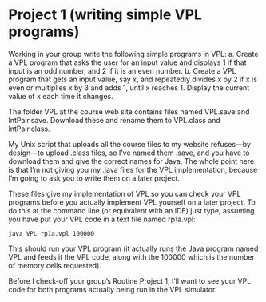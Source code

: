 # Project 1 (writing simple VPL programs)

Working in your group write the following simple programs in VPL:
a. Create a VPL program that asks the user for an input value and displays 1 if that input is an odd number, and 2 if it is an even number.
b. Create a VPL program that gets an input value, say x, and repeatedly divides x by 2 if x is even or multiplies x by 3 and adds 1, until x reaches 1. Display the current value of x each time it changes.

The folder VPL at the course web site contains files named VPL.save and IntPair.save. Download these and rename them to VPL.class and IntPair.class.

My Unix script that uploads all the course files to my website refuses—by design—to upload .class files, so I’ve named them .save, and you have to download them and give the correct names for Java. The whole point here is that I’m not giving you my .java files for the VPL implementation, because I’m going to ask you to write them on a later project.

These files give my implementation of VPL so you can check your VPL programs before you actually implement VPL yourself on a later project. To do this at the command line (or equivalent with an IDE) just type, assuming you have put your VPL code in a text file named rp1a.vpl:

```console
java VPL rp1a.vpl 100000
```

This should run your VPL program (it actually runs the Java program named VPL and feeds it the VPL code, along with the 100000 which is the number of memory cells requested).

Before I check-off your group’s Routine Project 1, I’ll want to see your VPL code for both programs actually being run in the VPL simulator.
